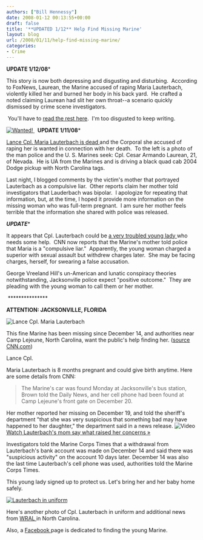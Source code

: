 ```yaml
---
authors: ["Bill Hennessy"]
date: 2008-01-12 00:13:55+00:00
draft: false
title: '**UPDATED 1/12** Help Find Missing Marine'
layout: blog
url: /2008/01/11/help-find-missing-marine/
categories:
- Crime
---
```


****UPDATE 1/12/08*****

This story is now both depressing and disgusting and disturbing.  According to FoxNews, Laurean, the Marine accused of raping Maria Lauterbach, violently killed her and burned her body in his back yard.  He crafted a noted claiming Laurean had slit her own throat--a scenario quickly dismissed by crime scene investigators.

 You'll have to [read the rest here](https://www.foxnews.com/story/0,2933,322285,00.html).  I'm too disgusted to keep writing.

[![Wanted!](https://hennessysview.com/wp-content/uploads/2008/01/12_63_laurean_cesar.thumbnail.jpg)
](https://hennessysview.com/wp-content/uploads/2008/01/12_63_laurean_cesar.jpg)  ****UPDATE 1/11/08*****

[Lance Cpl. Maria Lauterbach is dead ](https://www.cnn.com/2008/CRIME/01/11/missing.marine/index.html)and the Corporal she accused of raping her is wanted in connection with her death.  To the left is a photo of the man police and the U. S. Marines seek: Cpl. Cesar Armando Laurean, 21, of Nevada.  He is UA from the Marines and is driving a black quad cab 2004 Dodge pickup with North Carolina tags.

Last night, I blogged comments by the victim's mother that portrayed Lauterbach as a compulsive liar.  Other reports claim her mother told investigators that Lauderbach was bipolar.  I apologize for repeating that information, but, at the time, I hoped it provide more information on the missing woman who was full-term pregnant.  I am sure her mother feels terrible that the information she shared with police was released.


***UPDATE****




It appears that Cpl. Lauterbach could be [a very troubled young lady ](https://www.cnn.com/2008/CRIME/01/10/missing.marine/index.html)who needs some help.  CNN now reports that the Marine's mother told police that Maria is a "compulsive liar."  Apparently, the young woman charged a superior with sexual assault but withdrew charges later.  She may be facing charges, herself, for swearing a false accusation.




George Vreeland Hill's un-American and lunatic conspiracy theories notwithstanding, Jacksonville police expect "positive outcome."  They are pleading with the young woman to call them or her mother.




 ***************




****ATTENTION: JACKSONVILLE, FLORIDA****


![Lance Cpl. Maria Lauterbach](https://i.l.cnn.net/cnn/2008/US/01/09/missing.marine/art.lauterbach.jpg)


This fine Marine has been missing since December 14, and authorities near Camp Lejeune, North Carolina, want the public's help finding her. ([source CNN.com](https://www.cnn.com/2008/US/01/09/missing.marine/index.html))

Lance Cpl.

Maria Lauterbach is 8 months pregnant and could give birth anytime. Here are some details from CNN:


> The Marine's car was found Monday at Jacksonville's bus station, Brown told the Daily News, and her cell phone had been found at Camp Lejeune's front gate on December 20.

Her mother reported her missing on December 19, and told the sheriff's department "that she was very suspicious that something bad may have happened to her daughter," the department said in a news release. ![Video](https://i.l.cnn.net/cnn/.element/img/2.0/mosaic/tabs/video.gif)
[Watch Lauterbach's mom say what raised her concerns »](https://www.cnn.com/2008/US/01/09/missing.marine/index.html#cnnSTCVideo)

Investigators told the Marine Corps Times that a withdrawal from Lauterbach's bank account was made on December 14 and said there was "suspicious activity" on the account 10 days later. December 14 was also the last time Lauterbach's cell phone was used, authorities told the Marine Corps Times.


This young lady signed up to protect us. Let's bring her and her baby home safely.

[![Lauterbach in uniform](https://hennessysview.com/wp-content/uploads/2008/01/080108_maria_hp.JPG)
](https://hennessysview.com/wp-content/uploads/2008/01/080108_maria_hp.JPG)

Here's another photo of Cpl. Lauterbach in uniform and additional news from [WRAL ](https://www.wral.com/news/local/story/2279410/)in North Carolina.

Also, a [Facebook ](https://www.facebook.com/group.php?gid=8397546550)page is dedicated to finding the young Marine.
